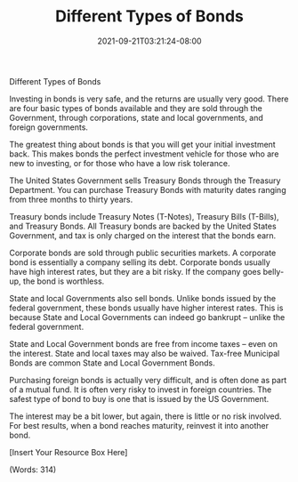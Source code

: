 ﻿---
title: "Different Types of Bonds"
date: 2021-09-21T03:21:24-08:00
description: "Text Files Tips for Web Success"
featured_image: "/images/Text Files.jpg"
tags: ["Text Files"]
---

Different Types of Bonds


Investing in bonds is very safe, and the returns are usually very good. There are four basic types of bonds available and they are sold through the Government, through corporations, state and local governments, and foreign governments.

The greatest thing about bonds is that you will get your initial investment back. This makes bonds the perfect investment vehicle for those who are new to investing, or for those who have a low risk tolerance.

The United States Government sells Treasury Bonds through the Treasury Department. You can purchase Treasury Bonds with maturity dates ranging from three months to thirty years.

Treasury bonds include Treasury Notes (T-Notes), Treasury Bills (T-Bills), and Treasury Bonds. All Treasury bonds are backed by the United States Government, and tax is only charged on the interest that the bonds earn. 

Corporate bonds are sold through public securities markets. A corporate bond is essentially a company selling its debt. Corporate bonds usually have high interest rates, but they are a bit risky. If the company goes belly-up, the bond is worthless. 

State and local Governments also sell bonds. Unlike bonds issued by the federal government, these bonds usually have higher interest rates. This is because State and Local Governments can indeed go bankrupt – unlike the federal government.

State and Local Government bonds are free from income taxes – even on the interest. State and local taxes may also be waived. Tax-free Municipal Bonds are common State and Local Government Bonds.

Purchasing foreign bonds is actually very difficult, and is often done as part of a mutual fund. It is often very risky to invest in foreign countries. The safest type of bond to buy is one that is issued by the US Government.

The interest may be a bit lower, but again, there is little or no risk involved. For best results, when a bond reaches maturity, reinvest it into another bond. 

[Insert Your Resource Box Here]

(Words: 314)


